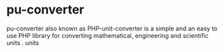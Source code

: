 # pu-converter
pu-converter also known as PHP-unit-converter is a simple and an easy to use PHP  library for converting mathematical, engineering and scientific units . units

